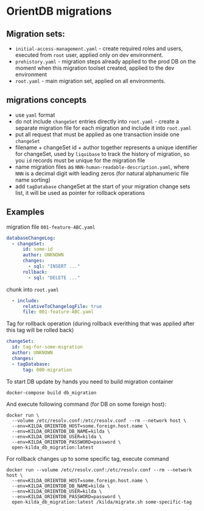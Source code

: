 # OrientDB migrations

## Migration sets:
* `initial-access-management.yaml` - create required roles and users, executed from `root` user, applied only on dev 
  environment.
* `prehistory.yaml` - migration steps already applied to the prod DB on the moment when this migration toolset created, 
  applied to the dev environment 
* `root.yaml` - main migration set, applied on all environments.

## migrations concepts
* use `yaml` format
* do not include `changeSet` entries directly into `root.yaml` - create a separate migration file for each migration and 
  include it into `root.yaml`
* put all request that must be applied as one transaction inside one `changeSet`
* filename + changeSet id + author together represents a unique identifier for changeSet, used by `liquibase` to track
  the history of migration, so you `id` records must be unique for the migration file
* name migration files as `NNN-human-readable-description.yaml`, where `NNN` is a decimal digit with leading zeros (for
  natural alphanumeric file name sorting)
* add `tagDatabase` changeSet at the start of your migration change sets list, it will be used as pointer for rollback
  operations

## Examples

migration file `001-feature-ABC.yaml`
```yaml
databaseChangeLog:
  - changeSet:
      id: some-id
      author: UNKNOWN
      changes:
        - sql: "INSERT ..."
      rollback:
        - sql: "DELETE ..."
```

chunk into `root.yaml`
```yaml
  - include:
      relativeToChangelogFile: true
      file: 001-feature-ABC.yaml
```

Tag for rollback operation (during rollback everithing that was applied after this tag will be rolled back)
```yaml
changeSet:
  id: tag-for-some-migration
  author: UNKNOWN
  changes:
  - tagDatabase:
      tag: 000-migration
```

To start DB update by hands you need to build migration container
```shell script
docker-compose build db_migration
```

And execute following command (for DB on some foreign host):
```shell script
docker run \
  --volume /etc/resolv.conf:/etc/resolv.conf --rm --network host \
  --env=KILDA_ORIENTDB_HOST=some.foreign.host.name \
  --env=KILDA_ORIENTDB_DB_NAME=kilda \
  --env=KILDA_ORIENTDB_USER=kilda \
  --env=KILDA_ORIENTDB_PASSWORD=password \
  open-kilda_db_migration:latest
```

For rollback changes up to some specific tag, execute command
```shell script
docker run --volume /etc/resolv.conf:/etc/resolv.conf --rm --network host \
  --env=KILDA_ORIENTDB_HOST=some.foreign.host.name \
  --env=KILDA_ORIENTDB_DB_NAME=kilda \
  --env=KILDA_ORIENTDB_USER=kilda \
  --env=KILDA_ORIENTDB_PASSWORD=password \
  open-kilda_db_migration:latest /kilda/migrate.sh some-specific-tag
```
